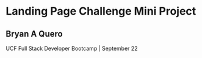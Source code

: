 # Landing Page Challenge Mini Project
## Bryan A Quero
UCF Full Stack Developer Bootcamp | September 22

